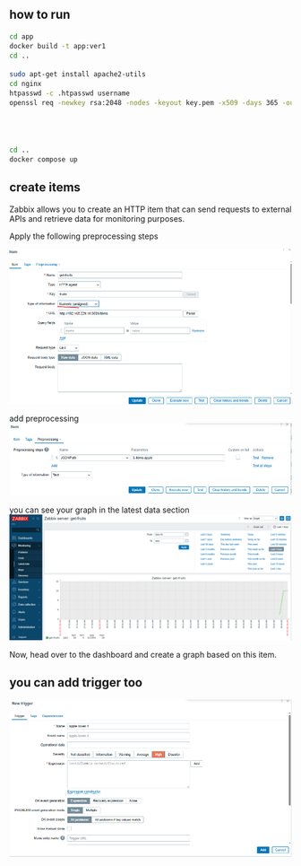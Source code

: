 ## how to run 

```sh
cd app
docker build -t app:ver1
cd ..

sudo apt-get install apache2-utils
cd nginx
htpasswd -c .htpasswd username
openssl req -newkey rsa:2048 -nodes -keyout key.pem -x509 -days 365 -out cert.pem




cd ..
docker compose up

```


## create items

Zabbix allows you to create an HTTP item that can send requests to external APIs and retrieve data for monitoring purposes.

Apply the following preprocessing steps

![alt text](img/http_items.png)

add preprocessing
![alt text](img/pre.png)

you can see your graph in the latest data section
![alt text](img/latest-data.png)

Now, head over to the dashboard and create a graph based on this item.


## you can add trigger too

![alt text](img/trigger.png)